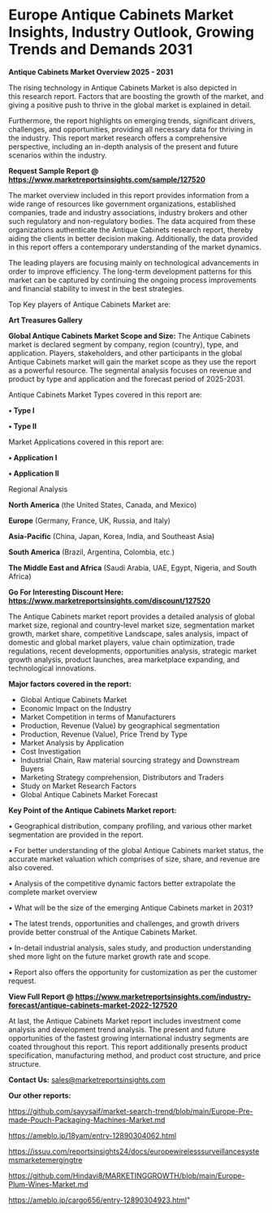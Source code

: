 # Europe Antique Cabinets Market Insights, Industry Outlook, Growing Trends and Demands 2031

<Strong> Antique Cabinets Market Overview 2025 - 2031</strong>

The rising technology in Antique Cabinets Market is also depicted in this research report. Factors that are boosting the growth of the market, and giving a positive push to thrive in the global market is explained in detail.

Furthermore, the report highlights on emerging trends, significant drivers, challenges, and opportunities, providing all necessary data for thriving in the industry. This report market research offers a comprehensive perspective, including an in-depth analysis of the present and future scenarios within the industry.

<strong>Request Sample Report @ <a href=https://www.marketreportsinsights.com/sample/127520>https://www.marketreportsinsights.com/sample/127520</a></strong>

The market overview included in this report provides information from a wide range of resources like government organizations, established companies, trade and industry associations, industry brokers and other such regulatory and non-regulatory bodies. The data acquired from these organizations authenticate the Antique Cabinets research report, thereby aiding the clients in better decision making. Additionally, the data provided in this report offers a contemporary understanding of the market dynamics.

The leading players are focusing mainly on technological advancements in order to improve efficiency. The long-term development patterns for this market can be captured by continuing the ongoing process improvements and financial stability to invest in the best strategies.

Top Key players of Antique Cabinets Market are:

<strong>Art Treasures Gallery</strong>

<strong><b>Global Antique Cabinets Market Scope and Size:</b></strong>
The Antique Cabinets market is declared segment by company, region (country), type, and application. Players, stakeholders, and other participants in the global Antique Cabinets market will gain the market scope as they use the report as a powerful resource. The segmental analysis focuses on revenue and product by type and application and the forecast period of 2025-2031.

Antique Cabinets Market Types covered in this report are:

<strong>• Type I

• Type II</strong>

Market Applications covered in this report are:

<strong>• Application I

• Application II</strong> 

Regional Analysis

<strong>North America</strong> (the United States, Canada, and Mexico)

<strong>Europe</strong> (Germany, France, UK, Russia, and Italy)

<strong>Asia-Pacific</strong> (China, Japan, Korea, India, and Southeast Asia)

<strong>South America</strong> (Brazil, Argentina, Colombia, etc.)

<strong>The Middle East and Africa</strong> (Saudi Arabia, UAE, Egypt, Nigeria, and South Africa)

<strong>Go For Interesting Discount Here: <a href=https://www.marketreportsinsights.com/discount/127520>https://www.marketreportsinsights.com/discount/127520</a></strong>

The Antique Cabinets market report provides a detailed analysis of global market size, regional and country-level market size, segmentation market growth, market share, competitive Landscape, sales analysis, impact of domestic and global market players, value chain optimization, trade regulations, recent developments, opportunities analysis, strategic market growth analysis, product launches, area marketplace expanding, and technological innovations.

<strong><b>Major factors covered in the report:</b></strong>
<ul>
  <li>Global Antique Cabinets Market </li>
  <li>Economic Impact on the Industry</li>
  <li>Market Competition in terms of Manufacturers</li>
  <li>Production, Revenue (Value) by geographical segmentation</li>
  <li>Production, Revenue (Value), Price Trend by Type</li>
  <li>Market Analysis by Application</li>
  <li>Cost Investigation</li>
  <li>Industrial Chain, Raw material sourcing strategy and Downstream Buyers</li>
  <li>Marketing Strategy comprehension, Distributors and Traders</li>
  <li>Study on Market Research Factors</li>
  <li>Global Antique Cabinets Market Forecast</li>
</ul>

<strong><b>Key Point of the Antique Cabinets Market report:</b></strong>

• Geographical distribution, company profiling, and various other market segmentation are provided in the report.

• For better understanding of the global Antique Cabinets market status, the accurate market valuation which comprises of size, share, and revenue are also covered.

• Analysis of the competitive dynamic factors better extrapolate the complete market overview

• What will be the size of the emerging Antique Cabinets market in 2031?

• The latest trends, opportunities and challenges, and growth drivers provide better construal of the Antique Cabinets Market.

• In-detail industrial analysis, sales study, and production understanding shed more light on the future market growth rate and scope.

• Report also offers the opportunity for customization as per the customer request.

<strong><b>View Full Report @ <a href=https://www.marketreportsinsights.com/industry-forecast/antique-cabinets-market-2022-127520>https://www.marketreportsinsights.com/industry-forecast/antique-cabinets-market-2022-127520</a></b></strong>


At last, the Antique Cabinets Market report includes investment come analysis and development trend analysis. The present and future opportunities of the fastest growing international industry segments are coated throughout this report. This report additionally presents product specification, manufacturing method, and product cost structure, and price structure.

<strong>Contact Us:</strong>
sales@marketreportsinsights.com

<strong>Our other reports:</strong>

<a href=https://github.com/sayysaif/market-search-trend/blob/main/Europe-Pre-made-Pouch-Packaging-Machines-Market.md>https://github.com/sayysaif/market-search-trend/blob/main/Europe-Pre-made-Pouch-Packaging-Machines-Market.md</a>

<a href=https://ameblo.jp/18yam/entry-12890304062.html>https://ameblo.jp/18yam/entry-12890304062.html</a>

<a href=https://issuu.com/reportsinsights24/docs/europewirelesssurveillancesystemsmarketemergingtre>https://issuu.com/reportsinsights24/docs/europewirelesssurveillancesystemsmarketemergingtre</a>

<a href=https://github.com/Hindavi8/MARKETINGGROWTH/blob/main/Europe-Plum-Wines-Market.md>https://github.com/Hindavi8/MARKETINGGROWTH/blob/main/Europe-Plum-Wines-Market.md</a>

<a href=https://ameblo.jp/cargo656/entry-12890304923.html>https://ameblo.jp/cargo656/entry-12890304923.html</a>"
